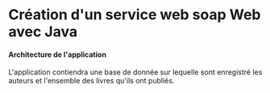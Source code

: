 <h1>Création d'un service web soap Web avec Java</h1>
<h4>Architecture de l'application</h4>
<p>
L'application contiendra une base de donnée sur lequelle sont enregistré les auteurs et l'ensemble des livres qu'ils ont publiés.
</p>
